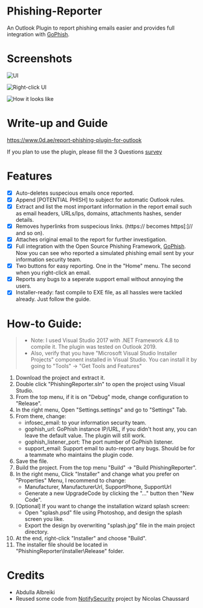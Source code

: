 # Phishing-Reporter
An Outlook Plugin to report phishing emails easier and provides full integration with [GoPhish](https://github.com/gophish/gophish).

# Screenshots
![UI](https://www.0d.ae/bl-content/uploads/pages/7728a42b4acd7a69b0f5d83e906b07f6/topmenu.png)

![Right-click UI](https://www.0d.ae/bl-content/uploads/pages/7728a42b4acd7a69b0f5d83e906b07f6/rightclick.png)

![How it looks like](https://www.0d.ae/bl-content/uploads/pages/7728a42b4acd7a69b0f5d83e906b07f6/popup.png)

# Write-up and Guide
https://www.0d.ae/report-phishing-plugin-for-outlook

If you plan to use the plugin, please fill the 3 Questions [survey](https://forms.gle/jBWJv6o82T6kB4GD9)

# Features
- [x] Auto-deletes suspecious emails once reported.
- [x] Append [POTENTIAL PHISH] to subject for automatic Outlook rules.
- [x] Extract and list the most important information in the report email such as email headers, URLs/Ips, domains, attachments hashes, sender details.
- [x] Removes hyperlinks from suspecious links. (https:// becomes https[:]// and so on).
- [x] Attaches original email to the report for further investigation.
- [x] Full integration with the Open Source Phishing Framework, [GoPhish](https://github.com/gophish/gophish). Now you can see who reported a simulated phishing email sent by your information security team.
- [x] Two buttons for easy reporting. One in the "Home" menu. The second when you right-click an email.
- [x] Reports any bugs to a seperate support email without annoying the users.
- [x] Installer-ready: fast compile to EXE file, as all hassles were tackled already. Just follow the guide.

# How-to Guide:

> - Note: I used Visual Studio 2017 with .NET Framework 4.8 to compile it. The plugin was tested on Outlook 2019.
> - Also, verify that you have "Microsoft Visual Studio Installer Projects" component installed in Visual Studio. You can install it by going to "Tools" -> "Get Tools and Features"

1. Download the project and extract it.
2. Double click "PhishingReporter.sln" to open the project using Visual Studio.
3. From the top menu, if it is on "Debug" mode, change configuration to "Release".
4. In the right menu, Open "Settings.settings" and go to "Settings" Tab.
5. From there, change:
	- infosec_email: to your information security team.
	- gophish_url: GoPhish instance IP/URL, if you didn't host any, you can leave the default value. The plugin will still work.
	- gophish_listener_port: The port number of GoPhish listener.
	- support_email: Support email to auto-report any bugs. Should be for a teammate who maintains the plugin code.
6. Save the file.
7. Build the project. From the top menu "Build" → "Build PhishingReporter".
8. In the right menu, Click "Installer" and change what you prefer on "Properties" Menu, I recommend to change:
	- Manufacturer, ManufacturerUrl, SupportPhone, SupportUrl
	- Generate a new UpgradeCode by clicking the "..." button then "New Code".
9. [Optional] If you want to change the installation wizard splash screen:
	- Open "splash.psd" file using Photoshop, and design the splash screen you like.
	- Export the design by overwriting "splash.jpg" file in the main project directory.
10. At the end, right-click "Installer" and choose "Build".
11. The installer file should be located in "PhishingReporter\Installer\Release" folder.

# Credits
- Abdulla Albreiki
- Reused some code from [NotifySecurity](https://github.com/certsocietegenerale/NotifySecurity) project by Nicolas Chaussard
